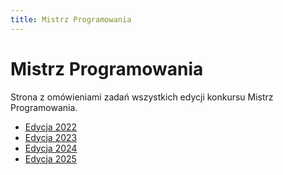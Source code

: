 ```yaml
---
title: Mistrz Programowania
---
```


# Mistrz Programowania

Strona z omówieniami zadań wszystkich edycji konkursu Mistrz Programowania.

- [Edycja 2022](editions/2022)
- [Edycja 2023](editions/2023)
- [Edycja 2024](editions/2024)
- [Edycja 2025](editions/2025)
